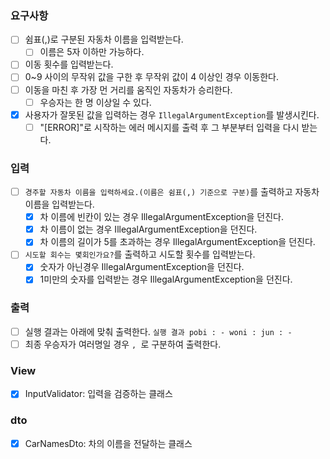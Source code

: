 ### 요구사항

- [ ]  쉼표(,)로 구분된 자동차 이름을 입력받는다.
    - [ ]  이름은 5자 이하만 가능하다.
- [ ]  이동 횟수를 입력받는다.
- [ ]  0~9 사이의 무작위 값을 구한 후 무작위 값이 4 이상인 경우 이동한다.
- [ ]  이동을 마친 후 가장 먼 거리를 움직인 자동차가 승리한다.
    - [ ]  우승자는 한 명 이상일 수 있다.
- [x]  사용자가 잘못된 값을 입력하는 경우 `IllegalArgumentException`를 발생시킨다.
    - [ ]  "[ERROR]"로 시작하는 에러 메시지를 출력 후 그 부분부터 입력을 다시 받는다.

### 입력

- [ ]  `경주할 자동차 이름을 입력하세요.(이름은 쉼표(,) 기준으로 구분)`를 출력하고 자동차 이름을 입력받는다.
    - [x]  차 이름에 빈칸이 있는 경우 IllegalArgumentException을 던진다.
    - [x]  차 이름이 없는 경우 IllegalArgumentException을 던진다.
    - [x]  차 이름의 길이가 5를 초과하는 경우 IllegalArgumentException을 던진다.
- [ ]  `시도할 회수는 몇회인가요?`를 출력하고 시도할 횟수를 입력받는다.
    - [x]  숫자가 아닌경우 IllegalArgumentException을 던진다.
    - [x]  1미만의 숫자를 입력받는 경우 IllegalArgumentException을 던진다.

### 출력

- [ ]  실행 결과는 아래에 맞춰 출력한다.
  `
  실행 결과
  pobi : -
  woni :
  jun : -
  `
- [ ]  최종 우승자가 여러명일 경우 `, `로 구분하여 출력한다.

### View

- [x]  InputValidator: 입력을 검증하는 클래스

### dto

- [x]  CarNamesDto: 차의 이름을 전달하는 클래스

